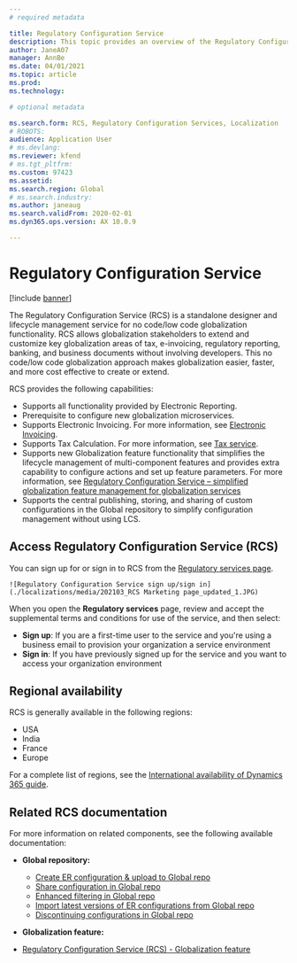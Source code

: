 ```yaml
---
# required metadata

title: Regulatory Configuration Service
description: This topic provides an overview of the Regulatory Configuration Service capabilities and explains how to access the service.
author: JaneA07
manager: AnnBe
ms.date: 04/01/2021
ms.topic: article
ms.prod: 
ms.technology: 

# optional metadata

ms.search.form: RCS, Regulatory Configuration Services, Localization
# ROBOTS: 
audience: Application User
# ms.devlang: 
ms.reviewer: kfend
# ms.tgt_pltfrm: 
ms.custom: 97423
ms.assetid: 
ms.search.region: Global
# ms.search.industry: 
ms.author: janeaug
ms.search.validFrom: 2020-02-01
ms.dyn365.ops.version: AX 10.0.9

---
```

#  Regulatory Configuration Service

[!include [banner](../includes/banner.md)]

The Regulatory Configuration Service (RCS) is a standalone designer and lifecycle management service for no code/low code globalization functionality. RCS allows globalization stakeholders to extend and customize key globalization areas of tax, e-invoicing, regulatory reporting, banking, and business documents without involving developers. This no code/low code globalization approach makes globalization easier, faster, and more cost effective to create or extend.

RCS provides the following capabilities:

   - Supports all functionality provided by Electronic Reporting.
   - Prerequisite to configure new globalization microservices.
   - Supports Electronic Invoicing. For more information, see [Electronic Invoicing](https://docs.microsoft.com/dynamics365-release-plan/2021wave1/finance-operations/dynamics365-finance/electronic-invoicing-add-on-dynamics-365-ga.md).
   - Supports Tax Calculation. For more information, see [Tax service](https://docs.microsoft.com/dynamics365-release-plan/2021wave1/finance-operations/dynamics365-finance/tax-service-preview.md).
   - Supports new Globalization feature functionality that simplifies the lifecycle management of multi-component features and provides extra capability to configure actions and set up feature parameters. For more information, see [Regulatory Configuration Service – simplified globalization feature management for globalization services](https://docs.microsoft.com/dynamics365-release-plan/2021wave1/finance-operations/dynamics365-finance/regulatory-configuration-service-simplified-globalization-feature-management-globalization-services.md)
-	Supports the central publishing, storing, and sharing of custom configurations in the Global repository to simplify configuration management without using LCS.

## Access Regulatory Configuration Service (RCS)
You can sign up for or sign in to RCS from the [Regulatory services page](https://marketing.configure.global.dynamics.com/). 

    ![Regulatory Configuration Service sign up/sign in](./localizations/media/202103_RCS Marketing page_updated_1.JPG) 
    
When you open the **Regulatory services** page, review and accept the supplemental terms and conditions for use of the service, and then select:

   - **Sign up**: If you are a first-time user to the service and you're using a business email to provision your organization a service environment
   - **Sign in**: If you have previously signed up for the service and you want to access your organization environment

## Regional availability
RCS is generally available in the following regions: 

   - USA
   - India 
   - France 
   - Europe
   
For a complete list of regions, see the [International availability of Dynamics 365 guide](https://aka.ms/dynamics_365_international_availability_deck). 

## Related RCS documentation
For more information on related components, see the following available documentation:

- **Global repository:**
  -	[Create ER configuration & upload to Global repo](rcs-global-repo-upload.md)	
  -	[Share configuration in Global repo](rcs-global-repo-share-configuration.md)	
  -	[Enhanced filtering in Global repo](enhanced-filtering-global-repo?toc=/dynamics365/finance/toc.json.md)	
  -	[Import latest versions of ER configurations from Global repo](er-download-configurations-global-repomd) 
  -	[Discontinuing configurations in Global repo](discontinuing-configurations-rcs-global-repo.md)

-	**Globalization feature:**
  -	[Regulatory Configuration Service (RCS) - Globalization feature](https://docs.microsoft.com/dynamics365-release-plan/2021wave1/finance-operations/dynamics365-finance/regulatory-configuration-service-simplified-globalization-feature-management-globalization-services.md)

